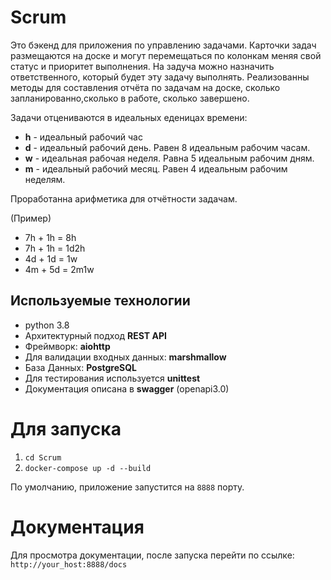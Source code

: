 # Scrum

Это бэкенд для приложения по управлению задачами. Карточки задач размещаются на доске и могут перемещаться 
по колонкам меняя свой статус и приоритет выполнения. На задуча можно назначить ответственного, который 
будет эту задачу выполнять. Реализованны методы для составления отчёта по задачам на доске, 
сколько запланированно,сколько в работе, сколько завершено. 

Задачи отцениваются в идеальных еденицах времени:

- __h__ - идеальный рабочий час
- __d__ - идеальный рабочий день. Равен 8 идеальным рабочим часам.
- __w__ - идеальная рабочая неделя. Равна 5 идеальным рабочим дням.
- __m__ - идеальный рабочий месяц. Равен 4 идеальным рабочим неделям.

Проработанна арифметика для отчётности задачам. 

(Пример)

- 7h + 1h = 8h
- 7h + 1h = 1d2h
- 4d + 1d = 1w
- 4m + 5d = 2m1w


## Используемые технологии
- python 3.8
- Архитектурный подход __REST API__
- Фреймворк: __aiohttp__
- Для валидации входных данных: __marshmallow__
- База Данных: __PostgreSQL__
- Для тестирования используется __unittest__
- Документация описана в __swagger__ (openapi3.0)



# Для запуска

1) ```cd Scrum```
2) ```docker-compose up -d --build```

По умолчанию, приложение запустится на ``8888`` порту.

# Документация

Для просмотра документации, после запуска перейти по ссылке: ``http://your_host:8888/docs``